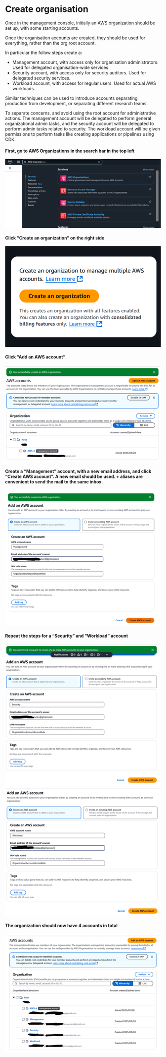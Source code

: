 # Create organisation

Once in the management console, initially an AWS organization should be set up, with some starting accounts.

Once the organisation accounts are created, they should be used for everything, rather than the org root account.

In particular the follow steps create a:

-   Management account, with access only for organisation administrators. Used for delegated organisation-wide services.
-   Security account, with access only for security auditors. Used for delegated security services.
-   Workload account, with access for regular users. Used for actual AWS workloads.

Similar techniques can be used to introduce accounts separating production from development, or separating different
research teams.

To separate concerns, and avoid using the root account for administrative actions. The management account will be
delegated to perform general organizational admin tasks, and the security account will be delegated to perform admin
tasks related to security. The workload account will be given permissions to perform tasks like creating applications or
pipelines using CDK.

#### First, go to AWS Organizations in the search bar in the top left

![](resources/aws-orgs-start.png)

#### Click “Create an organization” on the right side

![](resources/aws-orgs-create.png)

#### Click “Add an AWS account”

![](resources/aws-orgs-account-list-one-account.png)

#### Create a “Management” account, with a new email address, and click “Create AWS account”. A new email should be used. \+ aliases are convenient to send the mail to the same inbox.

![](resources/aws-orgs-add-management.png)

#### Repeat the steps for a “Security” and “Workload” account

![](resources/aws-orgs-add-security.png) ![](resources/aws-orgs-add-workload.png)

#### The organization should now have 4 accounts in total

![](resources/aws-orgs-list-all.png)
